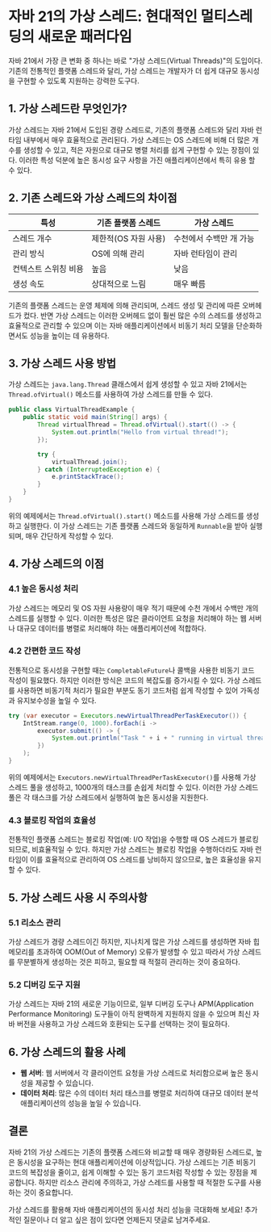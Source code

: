 # 자바 21의 가상 스레드: 현대적인 멀티스레딩의 새로운 패러다임

자바 21에서 가장 큰 변화 중 하나는 바로 "가상 스레드(Virtual Threads)"의 도입이다. 기존의 전통적인 플랫폼 스레드와 달리, 가상 스레드는 개발자가 더 쉽게 대규모 동시성을 구현할 수 있도록 지원하는 강력한 도구다.

## 1. 가상 스레드란 무엇인가?

가상 스레드는 자바 21에서 도입된 경량 스레드로, 기존의 플랫폼 스레드와 달리 자바 런타임 내부에서 매우 효율적으로 관리된다. 가상 스레드는 OS 스레드에 비해 더 많은 개수를 생성할 수 있고, 적은 자원으로 대규모 병렬 처리를 쉽게 구현할 수 있는 장점이 있다. 이러한 특성 덕분에 높은 동시성 요구 사항을 가진 애플리케이션에서 특히 유용 할 수 있다.

## 2. 기존 스레드와 가상 스레드의 차이점

| 특성                | 기존 플랫폼 스레드    | 가상 스레드          |
|---------------------|-----------------------|----------------------|
| 스레드 개수         | 제한적(OS 자원 사용)  | 수천에서 수백만 개 가능 |
| 관리 방식           | OS에 의해 관리        | 자바 런타임이 관리   |
| 컨텍스트 스위칭 비용 | 높음                 | 낮음                 |
| 생성 속도           | 상대적으로 느림       | 매우 빠름            |

기존의 플랫폼 스레드는 운영 체제에 의해 관리되며, 스레드 생성 및 관리에 따른 오버헤드가 컸다. 반면 가상 스레드는 이러한 오버헤드 없이 훨씬 많은 수의 스레드를 생성하고 효율적으로 관리할 수 있으며 이는 자바 애플리케이션에서 비동기 처리 모델을 단순화하면서도 성능을 높이는 데 유용하다.

## 3. 가상 스레드 사용 방법

가상 스레드는 `java.lang.Thread` 클래스에서 쉽게 생성할 수 있고 자바 21에서는 `Thread.ofVirtual()` 메소드를 사용하여 가상 스레드를 만들 수 있다.

```java
public class VirtualThreadExample {
    public static void main(String[] args) {
        Thread virtualThread = Thread.ofVirtual().start(() -> {
            System.out.println("Hello from virtual thread!");
        });

        try {
            virtualThread.join();
        } catch (InterruptedException e) {
            e.printStackTrace();
        }
    }
}
```
위의 예제에서는 `Thread.ofVirtual().start()` 메소드를 사용해 가상 스레드를 생성하고 실행한다. 이 가상 스레드는 기존 플랫폼 스레드와 동일하게 `Runnable`을 받아 실행되며, 매우 간단하게 작성할 수 있다.

## 4. 가상 스레드의 이점

### 4.1 높은 동시성 처리

가상 스레드는 메모리 및 OS 자원 사용량이 매우 적기 때문에 수천 개에서 수백만 개의 스레드를 실행할 수 있다. 이러한 특성은 많은 클라이언트 요청을 처리해야 하는 웹 서버나 대규모 데이터를 병렬로 처리해야 하는 애플리케이션에 적합하다.

### 4.2 간편한 코드 작성

전통적으로 동시성을 구현할 때는 `CompletableFuture`나 콜백을 사용한 비동기 코드 작성이 필요했다. 하지만 이러한 방식은 코드의 복잡도를 증가시킬 수 있다. 가상 스레드를 사용하면 비동기적 처리가 필요한 부분도 동기 코드처럼 쉽게 작성할 수 있어 가독성과 유지보수성을 높일 수 있다.

```java
try (var executor = Executors.newVirtualThreadPerTaskExecutor()) {
    IntStream.range(0, 1000).forEach(i ->
        executor.submit(() -> {
            System.out.println("Task " + i + " running in virtual thread");
        })
    );
}
```
위의 예제에서는 `Executors.newVirtualThreadPerTaskExecutor()`를 사용해 가상 스레드 풀을 생성하고, 1000개의 태스크를 손쉽게 처리할 수 있다. 이러한 가상 스레드 풀은 각 태스크를 가상 스레드에서 실행하여 높은 동시성을 지원한다.

### 4.3 블로킹 작업의 효율성

전통적인 플랫폼 스레드는 블로킹 작업(예: I/O 작업)을 수행할 때 OS 스레드가 블로킹되므로, 비효율적일 수 있다. 하지만 가상 스레드는 블로킹 작업을 수행하더라도 자바 런타임이 이를 효율적으로 관리하여 OS 스레드를 낭비하지 않으므로, 높은 효율성을 유지할 수 있다.

## 5. 가상 스레드 사용 시 주의사항

### 5.1 리소스 관리

가상 스레드가 경량 스레드이긴 하지만, 지나치게 많은 가상 스레드를 생성하면 자바 힙 메모리를 초과하여 OOM(Out of Memory) 오류가 발생할 수 있고 따라서 가상 스레드를 무분별하게 생성하는 것은 피하고, 필요할 때 적절히 관리하는 것이 중요하다.

### 5.2 디버깅 도구 지원

가상 스레드는 자바 21의 새로운 기능이므로, 일부 디버깅 도구나 APM(Application Performance Monitoring) 도구들이 아직 완벽하게 지원하지 않을 수 있으며 최신 자바 버전을 사용하고 가상 스레드와 호환되는 도구를 선택하는 것이 필요하다.

## 6. 가상 스레드의 활용 사례

- **웹 서버**: 웹 서버에서 각 클라이언트 요청을 가상 스레드로 처리함으로써 높은 동시성을 제공할 수 있습니다.
- **데이터 처리**: 많은 수의 데이터 처리 태스크를 병렬로 처리하여 대규모 데이터 분석 애플리케이션의 성능을 높일 수 있습니다.

## 결론

자바 21의 가상 스레드는 기존의 플랫폼 스레드와 비교할 때 매우 경량화된 스레드로, 높은 동시성을 요구하는 현대 애플리케이션에 이상적입니다. 가상 스레드는 기존 비동기 코드의 복잡성을 줄이고, 쉽게 이해할 수 있는 동기 코드처럼 작성할 수 있는 장점을 제공합니다. 하지만 리소스 관리에 주의하고, 가상 스레드를 사용할 때 적절한 도구를 사용하는 것이 중요합니다.

가상 스레드를 활용해 자바 애플리케이션의 동시성 처리 성능을 극대화해 보세요! 추가적인 질문이나 더 알고 싶은 점이 있다면 언제든지 댓글로 남겨주세요.

